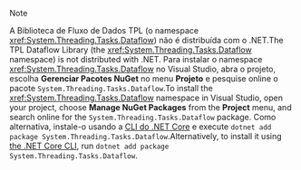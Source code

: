 > [!NOTE]
> <span data-ttu-id="95bab-101">A Biblioteca de Fluxo de Dados TPL (o namespace <xref:System.Threading.Tasks.Dataflow>) não é distribuída com o .NET.</span><span class="sxs-lookup"><span data-stu-id="95bab-101">The TPL Dataflow Library (the <xref:System.Threading.Tasks.Dataflow> namespace) is not distributed with .NET.</span></span> <span data-ttu-id="95bab-102">Para instalar o namespace <xref:System.Threading.Tasks.Dataflow> no Visual Studio, abra o projeto, escolha **Gerenciar Pacotes NuGet** no menu **Projeto** e pesquise online o pacote `System.Threading.Tasks.Dataflow`.</span><span class="sxs-lookup"><span data-stu-id="95bab-102">To install the <xref:System.Threading.Tasks.Dataflow> namespace in Visual Studio, open your project, choose **Manage NuGet Packages** from the **Project** menu, and search online for the `System.Threading.Tasks.Dataflow` package.</span></span> <span data-ttu-id="95bab-103">Como alternativa, instale-o usando a [CLI do .NET Core](~/docs/core/tools/index.md) e execute `dotnet add package System.Threading.Tasks.Dataflow`.</span><span class="sxs-lookup"><span data-stu-id="95bab-103">Alternatively, to install it using [the .NET Core CLI](~/docs/core/tools/index.md), run `dotnet add package System.Threading.Tasks.Dataflow`.</span></span>
